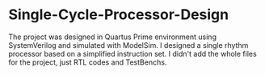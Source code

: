 # Single-Cycle-Processor-Design
The project was designed in Quartus Prime environment using SystemVerilog and simulated with ModelSim. I designed a single rhythm processor based on a simplified instruction set.
I didn't add the whole files for the project, just RTL codes and TestBenchs.
